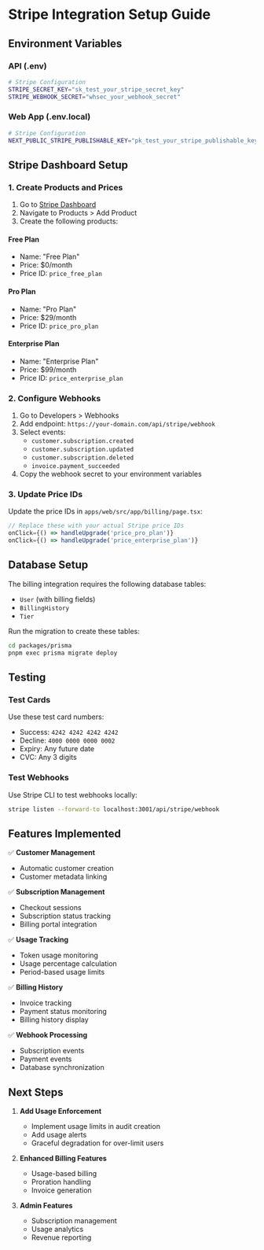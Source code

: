 # Stripe Integration Setup Guide

## Environment Variables

### API (.env)
```bash
# Stripe Configuration
STRIPE_SECRET_KEY="sk_test_your_stripe_secret_key"
STRIPE_WEBHOOK_SECRET="whsec_your_webhook_secret"
```

### Web App (.env.local)
```bash
# Stripe Configuration
NEXT_PUBLIC_STRIPE_PUBLISHABLE_KEY="pk_test_your_stripe_publishable_key"
```

## Stripe Dashboard Setup

### 1. Create Products and Prices
1. Go to [Stripe Dashboard](https://dashboard.stripe.com/)
2. Navigate to Products > Add Product
3. Create the following products:

#### Free Plan
- Name: "Free Plan"
- Price: $0/month
- Price ID: `price_free_plan`

#### Pro Plan
- Name: "Pro Plan"
- Price: $29/month
- Price ID: `price_pro_plan`

#### Enterprise Plan
- Name: "Enterprise Plan"
- Price: $99/month
- Price ID: `price_enterprise_plan`

### 2. Configure Webhooks
1. Go to Developers > Webhooks
2. Add endpoint: `https://your-domain.com/api/stripe/webhook`
3. Select events:
   - `customer.subscription.created`
   - `customer.subscription.updated`
   - `customer.subscription.deleted`
   - `invoice.payment_succeeded`
4. Copy the webhook secret to your environment variables

### 3. Update Price IDs
Update the price IDs in `apps/web/src/app/billing/page.tsx`:
```typescript
// Replace these with your actual Stripe price IDs
onClick={() => handleUpgrade('price_pro_plan')}
onClick={() => handleUpgrade('price_enterprise_plan')}
```

## Database Setup

The billing integration requires the following database tables:
- `User` (with billing fields)
- `BillingHistory`
- `Tier`

Run the migration to create these tables:
```bash
cd packages/prisma
pnpm exec prisma migrate deploy
```

## Testing

### Test Cards
Use these test card numbers:
- Success: `4242 4242 4242 4242`
- Decline: `4000 0000 0000 0002`
- Expiry: Any future date
- CVC: Any 3 digits

### Test Webhooks
Use Stripe CLI to test webhooks locally:
```bash
stripe listen --forward-to localhost:3001/api/stripe/webhook
```

## Features Implemented

✅ **Customer Management**
- Automatic customer creation
- Customer metadata linking

✅ **Subscription Management**
- Checkout sessions
- Subscription status tracking
- Billing portal integration

✅ **Usage Tracking**
- Token usage monitoring
- Usage percentage calculation
- Period-based usage limits

✅ **Billing History**
- Invoice tracking
- Payment status monitoring
- Billing history display

✅ **Webhook Processing**
- Subscription events
- Payment events
- Database synchronization

## Next Steps

1. **Add Usage Enforcement**
   - Implement usage limits in audit creation
   - Add usage alerts
   - Graceful degradation for over-limit users

2. **Enhanced Billing Features**
   - Usage-based billing
   - Proration handling
   - Invoice generation

3. **Admin Features**
   - Subscription management
   - Usage analytics
   - Revenue reporting 